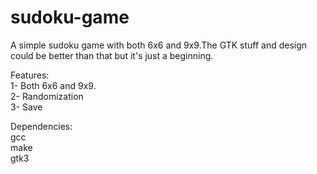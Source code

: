 # sudoku-game
A simple sudoku game with both 6x6 and 9x9.The GTK stuff and design could be better than that but it's just a beginning.

Features:<br>
1- Both 6x6 and 9x9.<br>
2- Randomization<br>
3- Save<br>

Dependencies:<br>
gcc<br>
make<br>
gtk3<br>

